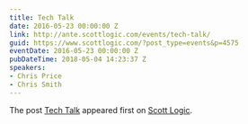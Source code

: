 ```yaml
---
title: Tech Talk
date: 2016-05-23 00:00:00 Z
link: http://ante.scottlogic.com/events/tech-talk/
guid: https://www.scottlogic.com/?post_type=events&p=4575
eventDate: 2016-05-23 00:00:00 Z
pubDateTime: 2018-05-04 14:23:37 Z
speakers:
- Chris Price
- Chris Smith
---
```


<p>The post <a rel="nofollow" href="http://ante.scottlogic.com/events/tech-talk/">Tech Talk</a> appeared first on <a rel="nofollow" href="http://ante.scottlogic.com">Scott Logic</a>.</p>